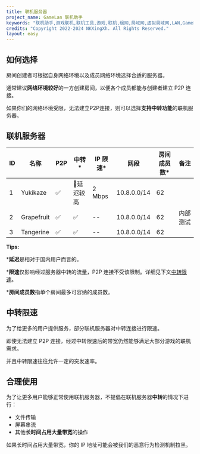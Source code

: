 ```yaml
---
title: 联机服务器
project_name: GameLan 联机助手
keywords: "联机助手,游戏联机,联机工具,游戏,联机,组网,局域网,虚拟局域网,LAN,GameLan,MC联机"
credits: "Copyright 2022-2024 NKXingXh. All Rights Reserved."
layout: easy
---
```


## 如何选择

房间创建者可根据自身网络环境以及成员网络环境选择合适的服务器。

通常建议**网络环境较好**的一方创建房间，以便各个成员都能与创建者建立 P2P 连接。

如果你们的网络环境受限，无法建立P2P连接，则可以选择**支持中转功能**的联机服务器。

## 联机服务器

| ID | 名称 | P2P | 中转\* | IP 限速\* | 网段 | 房间成员数\* | 备注 |
|----|------|-----|-------|--------|------|------------|------|
| 1 | Yukikaze | ✅ | 📶延迟较高 | 2 Mbps | 10.8.0.0/14 | 62 |
| 2 | Grapefruit | ✅ | ✅ | -- | 10.8.0.0/14 | 62 | 内部测试 |
| 3 | Tangerine | ✅ | ✅ | -- | 10.8.0.0/14 | 62 |

**Tips:**

\***延迟**是相对于国内用户而言的。

\***限速**仅影响经过服务器中转的流量，P2P 连接不受该限制。详细见下文[中转限速](#中转限速)。

\***房间成员数**指单个房间最多可容纳的成员数。

## 中转限速

为了给更多的用户提供服务，部分联机服务器对中转连接进行限速。

即使无法建立 P2P 连接，经过中转限速后的带宽仍然能够满足大部分游戏的联机需求。

并且中转限速往往允许一定的突发速率。

## 合理使用

为了让更多用户能够正常使用联机服务器，不提倡在联机服务器**中转**的情况下进行：

 - 文件传输
 - 屏幕串流
 - 其他**长时间占用大量带宽**的操作

如果长时间占用大量带宽，你的 IP 地址可能会被我们的恶意行为检测机制拉黑。
